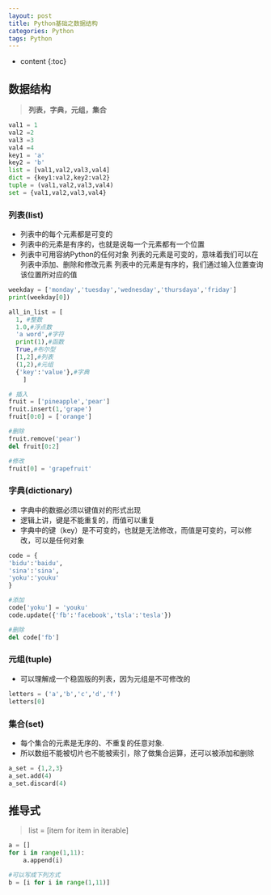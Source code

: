 ```yaml
---
layout: post
title: Python基础之数据结构
categories: Python
tags: Python
---
```


* content
{:toc}

## 数据结构
>**列表，字典，元组，集合**

```python
val1 = 1
val2 =2
val3 =3
val4 =4
key1 = 'a'
key2 = 'b'
list = [val1,val2,val3,val4]
dict = {key1:val2,key2:val2}
tuple = (val1,val2,val3,val4)
set = {val1,val2,val3,val4}
```




### 列表(list)
- 列表中的每个元素都是可变的
- 列表中的元素是有序的，也就是说每一个元素都有一个位置
- 列表中可用容纳Python的任何对象
列表的元素是可变的，意味着我们可以在列表中添加、删除和修改元素
列表中的元素是有序的，我们通过输入位置查询该位置所对应的值

```python
weekday = ['monday','tuesday','wednesday','thursdaya','friday']
print(weekday[0])

all_in_list = [
  1, #整数
  1.0,#浮点数
  'a word',#字符
  print(1),#函数
  True,#布尔型
  [1,2],#列表
  (1,2),#元组
  {'key':'value'},#字典
    ]

# 插入
fruit = ['pineapple','pear']
fruit.insert(1,'grape')
fruit[0:0] = ['orange']

#删除
fruit.remove('pear')
del fruit[0:2]

#修改
fruit[0] = 'grapefruit'
```

### 字典(dictionary)
- 字典中的数据必须以键值对的形式出现
- 逻辑上讲，键是不能重复的，而值可以重复
- 字典中的键（key）是不可变的，也就是无法修改，而值是可变的，可以修改，可以是任何对象

```python
code = {
'bidu':'baidu',
'sina':'sina',
'yoku':'youku'
}

#添加
code['yoku'] = 'youku'
code.update({'fb':'facebook','tsla':'tesla'})

#删除
del code['fb']
```

### 元组(tuple)
- 可以理解成一个稳固版的列表，因为元组是不可修改的

```python
letters = ('a','b','c','d','f')
letters[0]
```

### 集合(set)
- 每个集合的元素是无序的、不重复的任意对象.
- 所以数组不能被切片也不能被索引，除了做集合运算，还可以被添加和删除

```python
a_set = {1,2,3}
a_set.add(4)
a_set.discard(4)
```


## 推导式
>list = [item for item in iterable]

```python
a = []
for i in range(1,11):
    a.append(i)

#可以写成下列方式
b = [i for i in range(1,11)]
```
